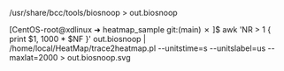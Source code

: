 
/usr/share/bcc/tools/biosnoop > out.biosnoop

[CentOS-root@xdlinux ➜ heatmap_sample git:(main) ✗ ]$ awk 'NR > 1 { print $1, 1000 * $NF }' out.biosnoop | \
    /home/local/HeatMap/trace2heatmap.pl --unitstime=s --unitslabel=us --maxlat=2000 > out.biosnoop.svg
